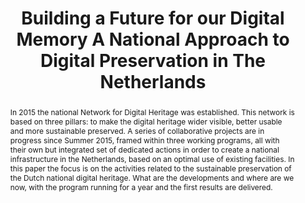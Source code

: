 ---
abstract: 'In 2015 the national Network for Digital Heritage was established. This
  network is based on three pillars: to make the digital heritage wider visible, better
  usable and more sustainable preserved. A series of collaborative projects are in
  progress since Summer 2015, framed within three working programs, all with their
  own but integrated set of dedicated actions in order to create a national infrastructure
  in the Netherlands, based on an optimal use of existing facilities. In this paper
  the focus is on the activities related to the sustainable preservation of the Dutch
  national digital heritage. What are the developments and where are we now, with
  the program running for a year and the first results are delivered.'
creators:
- Marcel Ras
date: null
document_url: https://services.phaidra.univie.ac.at/api/object/o:502838/download
grand_parent: iPRES
institutions: []
keywords: []
landing_page_url: https://phaidra.univie.ac.at/o:502838
language: eng
layout: publication
license: CC BY-NC-SA 3.0 AT
notes_url: null
parent: iPRES 2016
publication_type: paper
size: 155042
slides_url: null
source_name: iPRES
stream_url: null
title: Building a Future for our Digital Memory A National Approach to Digital Preservation
  in The Netherlands
year: 2016
---